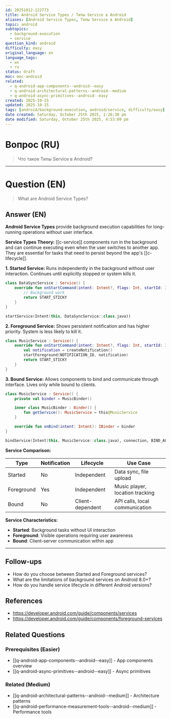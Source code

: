 ```yaml
---
id: 20251012-122773
title: Android Service Types / Типы Service в Android
aliases: [Android Service Types, Типы Service в Android]
topic: android
subtopics:
  - background-execution
  - service
question_kind: android
difficulty: easy
original_language: en
language_tags:
  - en
  - ru
status: draft
moc: moc-android
related:
  - q-android-app-components--android--easy
  - q-android-architectural-patterns--android--medium
  - q-android-async-primitives--android--easy
created: 2025-10-15
updated: 2025-10-15
tags: [android/background-execution, android/service, difficulty/easy]
date created: Saturday, October 25th 2025, 1:26:30 pm
date modified: Saturday, October 25th 2025, 4:53:09 pm
---
```


# Вопрос (RU)
> Что такое Типы Service в Android?

---

# Question (EN)
> What are Android Service Types?

## Answer (EN)
**Android Service Types** provide background execution capabilities for long-running operations without user interface.

**Service Types Theory:**
[[c-service]] components run in the background and can continue executing even when the user switches to another app. They are essential for tasks that need to persist beyond the app's [[c-lifecycle]].

**1. Started Service:**
Runs independently in the background without user interaction. Continues until explicitly stopped or system kills it.

```kotlin
class DataSyncService : Service() {
    override fun onStartCommand(intent: Intent?, flags: Int, startId: Int): Int {
        // Background work
        return START_STICKY
    }
}

startService(Intent(this, DataSyncService::class.java))
```

**2. Foreground Service:**
Shows persistent notification and has higher priority. System is less likely to kill it.

```kotlin
class MusicService : Service() {
    override fun onStartCommand(intent: Intent?, flags: Int, startId: Int): Int {
        val notification = createNotification()
        startForeground(NOTIFICATION_ID, notification)
        return START_STICKY
    }
}
```

**3. Bound Service:**
Allows components to bind and communicate through interface. Lives only while bound to clients.

```kotlin
class MusicService : Service() {
    private val binder = MusicBinder()

    inner class MusicBinder : Binder() {
        fun getService(): MusicService = this@MusicService
    }

    override fun onBind(intent: Intent): IBinder = binder
}

bindService(Intent(this, MusicService::class.java), connection, BIND_AUTO_CREATE)
```

**Service Comparison:**

| Type | Notification | Lifecycle | Use Case |
|------|--------------|-----------|----------|
| Started | No | Independent | Data sync, file upload |
| Foreground | Yes | Independent | Music player, location tracking |
| Bound | No | Client-dependent | API calls, local communication |

**Service Characteristics:**
- **Started**: Background tasks without UI interaction
- **Foreground**: Visible operations requiring user awareness
- **Bound**: Client-server communication within app

---

## Follow-ups

- How do you choose between Started and Foreground services?
- What are the limitations of background services on Android 8.0+?
- How do you handle service lifecycle in different Android versions?

## References

- https://developer.android.com/guide/components/services
- https://developer.android.com/guide/components/foreground-services

## Related Questions

### Prerequisites (Easier)
- [[q-android-app-components--android--easy]] - App components overview
- [[q-android-async-primitives--android--easy]] - Async primitives

### Related (Medium)
- [[q-android-architectural-patterns--android--medium]] - Architecture patterns
- [[q-android-performance-measurement-tools--android--medium]] - Performance tools